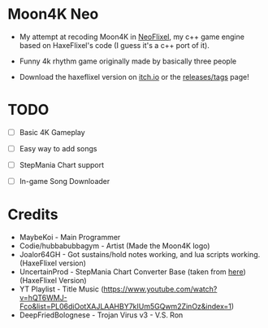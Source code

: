 # Moon4K Neo

* My attempt at recoding Moon4K in [NeoFlixel](https://github.com/NeoFlixel-Org/NeoFlixel), my c++ game engine based on HaxeFlixel's code (I guess it's a c++ port of it).

* Funny 4k rhythm game originally made by basically three people

* Download the haxeflixel version on [itch.io](https://yophlox.itch.io/moon4k) or the [releases/tags](https://github.com/yophlox/Moon4K/tags) page!

# TODO

- [ ] Basic 4K Gameplay

- [ ] Easy way to add songs

- [ ] StepMania Chart support

- [ ] In-game Song Downloader

# Credits

* MaybeKoi - Main Programmer
* Codie/hubbabubbagym - Artist (Made the Moon4K logo)
* Joalor64GH - Got sustains/hold notes working, and lua scripts working. (HaxeFlixel version)
* UncertainProd - StepMania Chart Converter Base (taken from [here](https://github.com/UncertainProd/SMToPsychFNF-Web)) (HaxeFlixel Version)
* YT Playlist - Title Music (https://www.youtube.com/watch?v=hQT6WMJ-Fco&list=PL06diOotXAJLAAHBY7kIUm5GQwm2ZinOz&index=1)
* DeepFriedBolognese - Trojan Virus v3 - V.S. Ron
